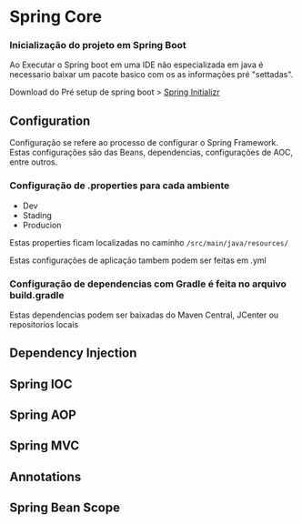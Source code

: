 # Spring Core

### Inicialização do projeto em Spring Boot 
Ao Executar o Spring boot em uma IDE não especializada em java é necessario baixar um pacote basico com os as informações pré "settadas".

Download do Pré setup de spring boot > [Spring Initializr](https://start.spring.io/)

## Configuration

Configuração se refere ao processo de configurar o Spring Framework. Estas configurações são das Beans, dependencias, configurações de AOC, entre outros. 

### Configuração de .properties para cada ambiente

- Dev
- Stading
- Producion

Estas properties ficam localizadas no caminho ```/src/main/java/resources/```

Estas configurações de aplicação tambem podem ser feitas em .yml

### Configuração de dependencias com Gradle é feita no arquivo **build.gradle**

Estas dependencias podem ser baixadas do Maven Central, JCenter ou repositorios locais

## Dependency Injection



## Spring IOC

## Spring AOP

## Spring MVC

## Annotations

## Spring Bean Scope


